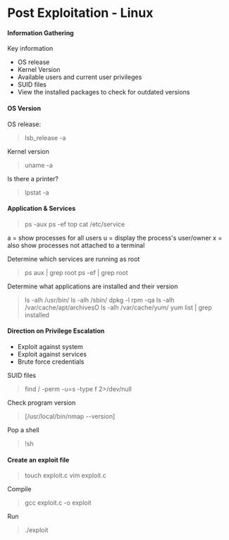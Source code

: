 # Post Exploitation - Linux

#### Information Gathering

Key information
* OS release
* Kernel Version
* Available users and current user privileges
* SUID files
* View the installed packages to check for outdated versions

#### OS Version

OS release:
> lsb_release -a

Kernel version
> uname -a

Is there a printer?
> lpstat -a

#### Application & Services
> ps -aux
> ps -ef
> top
> cat /etc/service

a = show processes for all users
u = display the process's user/owner
x = also show processes not attached to a terminal


Determine which services are running as root

> ps aux | grep root
> ps -ef | grep root

Determine what applications are installed and their version
> ls -alh /usr/bin/
> ls -alh /sbin/
> dpkg -l
> rpm -qa
> ls -alh /var/cache/apt/archivesO
> ls -alh /var/cache/yum/
> yum list | grep installed


#### Direction on Privilege Escalation
* Exploit against system
* Exploit against services
* Brute force credentials

SUID files
> find / -perm -u=s -type f 2>/dev/null

Check program version
> [/usr/local/bin/nmap --version]

Pop a shell
> !sh


#### Create an exploit file
> touch exploit.c
> vim exploit.c

Compile
> gcc exploit.c -o exploit

Run
> ./exploit



